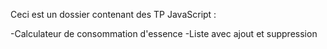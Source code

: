 Ceci est un dossier contenant des TP JavaScript :

-Calculateur de consommation d'essence
-Liste avec ajout et suppression
